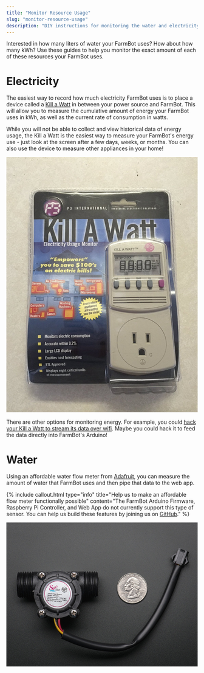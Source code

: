 ```yaml
---
title: "Monitor Resource Usage"
slug: "monitor-resource-usage"
description: "DIY instructions for monitoring the water and electricity your FarmBot uses"
---
```


Interested in how many liters of water your FarmBot uses? How about how many kWh? Use these guides to help you monitor the exact amount of each of these resources your FarmBot uses.

# Electricity

The easiest way to record how much electricity FarmBot uses is to place a device called a [Kill a Watt](http://www.amazon.com/P3-P4400-Electricity-Usage-Monitor/dp/B00009MDBU/ref=sr_1_1?ie=UTF8&qid=1455855137&sr=8-1&keywords=kill+a+watt+p4480) in between your power source and FarmBot. This will allow you to measure the cumulative amount of energy your FarmBot uses in kWh, as well as the current rate of consumption in watts.

While you will not be able to collect and view historical data of energy usage, the Kill a Watt is the easiest way to measure your FarmBot's energy use - just look at the screen after a few days, weeks, or months. You can also use the device to measure other appliances in your home!

![91g4wJga4LL._SL1500_.jpg](_images/91g4wJga4LL._SL1500_.jpg)

There are other options for monitoring energy. For example, you could [hack your Kill a Watt to stream its data over wifi](http://gizmosnack.blogspot.se/2014/11/power-plug-energy-meter-now-wireless.html). Maybe you could hack it to feed the data directly into FarmBot's Arduino!

# Water

Using an affordable water flow meter from [Adafruit](https://www.adafruit.com/products/828), you can measure the amount of water that FarmBot uses and then pipe that data to the web app.

{%
include callout.html
type="info"
title="Help us to make an affordable flow meter functionally possible"
content="The FarmBot Arduino Firmware, Raspberry Pi Controller, and Web App do not currently support this type of sensor. You can help us build these features by joining us on [GitHub](https://github.com/farmbot/)."
%}



![828-02.jpg](_images/02.jpg)

